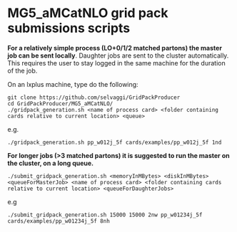 []() MG5_aMCatNLO grid pack submissions scripts
================================================

**For a relatively simple process (LO+0/1/2 matched partons) the master job can be sent locally**. Daughter jobs are sent to the cluster automatically.
This requires the user to stay logged in the same machine for the duration of the job.

On an lxplus machine, type do the following:

```
git clone https://github.com/selvaggi/GridPackProducer
cd GridPackProducer/MG5_aMCatNLO/
./gridpack_generation.sh <name of process card> <folder containing cards relative to current location> <queue>
```

e.g.

```
./gridpack_generation.sh pp_w012j_5f cards/examples/pp_w012j_5f 1nd
```

**For longer jobs (>3 matched partons) it is suggested to run the master on the cluster, on a long queue.**

```
./submit_gridpack_generation.sh <memoryInMBytes> <diskInMBytes> <queueForMasterJob> <name of process card> <folder containing cards relative to current location> <queueForDaughterJobs>
```

e.g

```
./submit_gridpack_generation.sh 15000 15000 2nw pp_w01234j_5f cards/examples/pp_w01234j_5f 8nh
```

